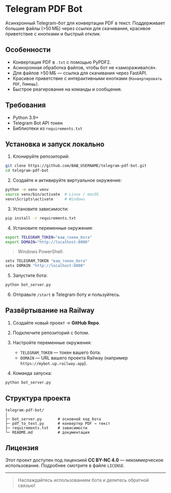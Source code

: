 # Telegram PDF Bot

Асинхронный Telegram-бот для конвертации PDF в текст. Поддерживает большие файлы (>50 МБ) через ссылки для скачивания, красивое приветствие с кнопками и быстрый отклик.

## Особенности

* Конвертация PDF в `.txt` с помощью PyPDF2.
* Асинхронная обработка файлов, чтобы бот не «замораживался».
* Для файлов >50 МБ — ссылка для скачивания через FastAPI.
* Красивое приветствие с интерактивными кнопками (`Конвертировать PDF`, `Помощь`).
* Быстрое реагирование на команды и сообщения.

## Требования

* Python 3.9+
* Telegram Bot API токен
* Библиотеки из `requirements.txt`

## Установка и запуск локально

1. Клонируйте репозиторий:

```bash
git clone https://github.com/ВАШ_USERNAME/telegram-pdf-bot.git
cd telegram-pdf-bot
```

2. Создайте и активируйте виртуальное окружение:

```bash
python -m venv venv
source venv/bin/activate  # Linux / macOS
venv\Scripts\activate     # Windows
```

3. Установите зависимости:

```bash
pip install -r requirements.txt
```

4. Установите переменные окружения:

```bash
export TELEGRAM_TOKEN="ваш_токен_бота"
export DOMAIN="http://localhost:8000"
```

> Windows PowerShell:

```powershell
setx TELEGRAM_TOKEN "ваш_токен_бота"
setx DOMAIN "http://localhost:8000"
```

5. Запустите бота:

```bash
python bot_server.py
```

6. Отправьте `/start` в Telegram боту и пользуйтесь.

## Развёртывание на Railway

1. Создайте новый проект → **GitHub Repo**.
2. Подключите репозиторий с ботом.
3. Настройте переменные окружения:

   * `TELEGRAM_TOKEN` — токен вашего бота.
   * `DOMAIN` — URL вашего проекта Railway (например `https://mybot.up.railway.app`).
4. Команда запуска:

```bash
python bot_server.py
```

## Структура проекта

```
telegram-pdf-bot/
│
├─ bot_server.py       # основной код бота
├─ pdf_to_text.py      # конвертер PDF → текст
├─ requirements.txt    # зависимости
└─ README.md           # документация
```

## Лицензия

Этот проект доступен под лицензией **CC BY-NC 4.0** — некоммерческое использование. Подробнее смотрите в файле `LICENSE`.

---

> Наслаждайтесь использованием бота и делитесь обратной связью!
